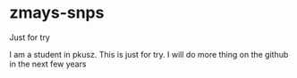 # zmays-snps
Just for try

I am a student in pkusz. This is just for try.
I will do more thing on the github in the next few years
